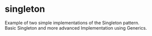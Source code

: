 # singleton
Example of two simple implementations of the Singleton pattern.  
Basic Singleton and more advanced Implementation using Generics. 
